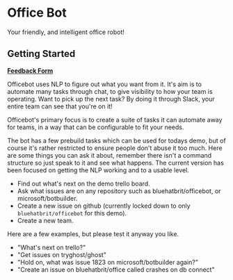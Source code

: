 # Office Bot

Your friendly, and intelligent office robot!

## Getting Started

**[Feedback Form](https://goo.gl/forms/FdyqRvBXSGIXOTcC2)**

Officebot uses NLP to figure out what you want from it. It's aim is to automate many tasks through chat, to give visibility to how your team is operating. Want to pick up the next task? By doing it through Slack, your entire team can see that you're on it!

Officebot's primary focus is to create a suite of tasks it can automate away for teams, in a way that can be configurable to fit your needs.

The bot has a few prebuild tasks which can be used for todays demo, but of course it's rather restricted to ensure people don't abuse it too much. Here are some things you can ask it about, remember there isn't a command structure so just speak to it and see what happens. The current version has been focused on getting the NLP working and to a usable level.

* Find out what's next on the demo trello board.
* Ask what issues are on any repository such as bluehatbrit/officebot, or microsoft/botbuilder.
* Create a new issue on github (currently locked down to only `bluehatbrit/officebot` for this demo).
* Create a new team.

Here are a few examples, but please test it anyway you like.

* "What's next on trello?"
* "Get issues on tryghost/ghost"
* "Hold on, what was issue 1823 on microsoft/botbuilder again?"
* "Create an issue on bluehatbrit/office called crashes on db connect"